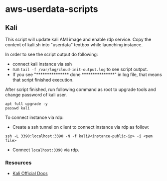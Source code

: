 # aws-userdata-scripts


## Kali

This script will update kali AMI image and enable rdp service.
Copy the content of kali.sh into "userdata" textbox while launching instance.

In order to see the script output do following:
- connect kali instance via ssh
- run ``tail -f /var/log/cloud-init-output.log`` to see script output.
- If you see "*************** done ***************" in log file, that means that script finished execution.

After script finished, run following command as root to upgrade tools and change password of kali user.
```
apt full upgrade -y
passwd kali
```
To connect instance via rdp:

- Create a ssh tunnel on client to connect instance via rdp as follow:
```
ssh -L 3390:localhost:3390 -N -f kali@<instance-public-ip> -i <pem file> 
```
- Connect ``localhost:3390`` via rdp.

### Resources
- <a href="https://www.kali.org/docs/cloud/aws/">Kali Official Docs</a>
